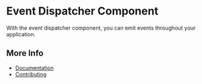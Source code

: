 # Event Dispatcher Component

With the event dispatcher component, you can emit events throughout your application. 

## More Info
- [Documentation](https://docs.stalframework.com/event-dispatcher/)
- [Contributing](https://docs.stalframework.com/contributing/)